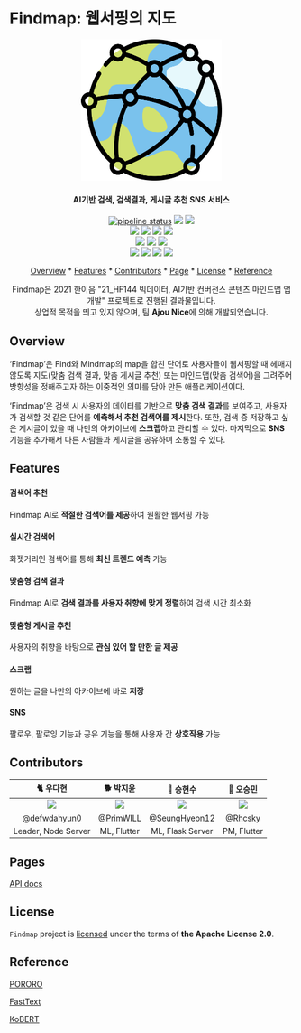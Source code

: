 # Findmap: 웹서핑의 지도

<div align="center">
<p align="center">
    <img src="assets/logo.png" alt="logo" width="250" height="250"/>
</p>
<h4 align="center">AI기반 검색, 검색결과, 게시글 추천 SNS 서비스</h4>
<p align="center">
    <a href="https://lab.hanium.or.kr/21_HF144/21_hf144/commits/main">
        <img alt="pipeline status" src="https://lab.hanium.or.kr/21_HF144/21_hf144/badges/main/pipeline.svg" /></a>
    <a href="https://lab.hanium.or.kr/21_HF144/21_hf144/blob/main/LICENSE">
        <img src="https://img.shields.io/badge/license-Apache--2.0-blue"></a>
    <a href="https://findmap.atlassian.net/">
        <img src="https://img.shields.io/static/v1?label=sprint 4&message=96%&color=green"></a>
    <br/>
    <img src="https://img.shields.io/badge/NPM-7.21.1-CB3837?style=flat-square&logo=npm"/>
    <img src="https://img.shields.io/badge/NodeJS-16.9-339933?style=flat-square&logo=Node.js"/>
    <img src="https://img.shields.io/badge/NginX-1.21.3-009639?style=flat-square&logo=nginx"/>
    <img src="https://img.shields.io/badge/MySQL-3.8-4479A1?style=flat-square&logo=mysql"/>
    <br/>
    <img src="https://img.shields.io/badge/Python-3.8-3776AB?style=flat-square&logo=python"/>
    <img src="https://img.shields.io/badge/Torch-1.8.1-EE4C2C?style=flat-square&logo=pytorch"/>
    <img src="https://img.shields.io/badge/Flask-2.0.2-000000?style=flat-square&logo=flask"/>
    <br/>
    <img src="https://img.shields.io/badge/Dart-2.15.0-0175C2?style=flat-square&logo=dart"/>
    <img src="https://img.shields.io/badge/Kotlin-1.3.50-0095D5?style=flat-square&logo=kotlin"/>
    <img src="https://img.shields.io/badge/Swift-4.2-FA7343?style=flat-square&logo=swift"/>
    <img src="https://img.shields.io/badge/Flutter-2.6.0-02569B?style=flat-square&logo=flutter"/>
</p>
<p align="center">
  <a href="#overview">Overview</a></a> * 
  <a href="#features">Features</a></a> * 
  <a href="#contributors">Contributors</a> * 
  <a href="#page">Page</a> * 
  <a href="#license">License</a> * 
  <a href="#reference">Reference</a>
</p>
<p align="center">
    Findmap은 2021 한이음 "21_HF144 빅데이터, AI기반 컨버전스 콘텐츠 마인드맵 앱개발" 프로젝트로 진행된 결과물입니다.
    <br/>
    상업적 목적을 띄고 있지 않으며, 팀 <b>Ajou Nice</b>에 의해 개발되었습니다.
</p>
</div>



## Overview

‘Findmap’은 Find와 Mindmap의 map을 합친 단어로 사용자들이 웹서핑할 때 헤매지 않도록 지도(맞춤 검색 결과, 맞춤 게시글 추천) 또는 마인드맵(맞춤 검색어)을 그려주어 방향성을 정해주고자 하는 이중적인 의미를 담아 만든 애플리케이션이다. 

‘Findmap’은 검색 시 사용자의 데이터를 기반으로 **맞춤 검색 결과**를 보여주고, 사용자가 검색할 것 같은 단어를 **예측해서 추천 검색어를 제시**한다. 또한, 검색 중 저장하고 싶은 게시글이 있을 때 나만의 아카이브에 **스크랩**하고 관리할 수 있다. 마지막으로 **SNS** 기능을 추가해서 다른 사람들과 게시글을 공유하며 소통할 수 있다.

## Features

#### 검색어 추천

Findmap AI로 **적절한 검색어를 제공**하여 원활한 웹서핑 가능

#### 실시간 검색어

화젯거리인 검색어를 통해 **최신 트렌드 예측** 가능

#### 맞춤형 검색 결과

Findmap AI로 **검색 결과를 사용자 취향에 맞게 정렬**하여 검색 시간 최소화

####  맞춤형 게시글 추천

사용자의 취향을 바탕으로 **관심 있어 할 만한 글 제공**

#### 스크랩

원하는 글을 나만의 아카이브에 바로 **저장**

#### SNS

팔로우, 팔로잉 기능과 공유 기능을 통해 사용자 간 **상호작용** 가능

## Contributors

|                       **🐈 우다현**                        |                       **🐕 박지윤**                        |                       **🦅 승현수**                        |                       **🐣 오승민**                        |
| :-------------------------------------------------------: | :-------------------------------------------------------: | :-------------------------------------------------------: | :-------------------------------------------------------: |
| ![](https://avatars.githubusercontent.com/u/60066586?v=4) | ![](https://avatars.githubusercontent.com/u/51026374?v=4) | ![](https://avatars.githubusercontent.com/u/72781752?v=4) | ![](https://avatars.githubusercontent.com/u/53206234?v=4) |
|      [@defwdahyun0](https://github.com/defwdahyun0)       |         [@PrimWILL](https://github.com/PrimWILL)          |     [@SeungHyeon12](https://github.com/SeungHyeon12)      |           [@Rhcsky](https://github.com/rhcsky)            |
|                    Leader, Node Server                    |                        ML, Flutter                        |                     ML, Flask Server                      |                        PM, Flutter                        |

## Pages

[API docs](https://lab.hanium.or.kr/21_HF144/21_hf144/wikis/home)

## License

`Findmap` project is [licensed](./LICENSE) under the terms of **the Apache License 2.0**.

## Reference

[PORORO](https://github.com/kakaobrain/pororo)

[FastText](https://github.com/facebookresearch/fastText)

[KoBERT](https://github.com/SKTBrain/KoBERT)



